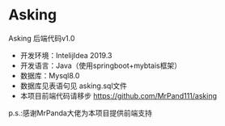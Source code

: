 # Asking
Asking 后端代码v1.0
* 开发环境：IntelijIdea 2019.3
* 开发语言：Java（使用springboot+mybtais框架）
* 数据库：Mysql8.0
* 数据库见表语句见 asking.sql文件
* 本项目前端代码请移步 <https://github.com/MrPand111/asking>

p.s.:感谢MrPanda大佬为本项目提供前端支持
